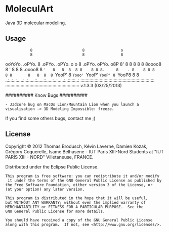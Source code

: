 MoleculArt
==========

Java 3D molecular modeling.

## Usage

                                                          
               8                      8                o  
               8                      8                8  
ooYoYo. .oPYo. 8 .oPYo. .oPYo. o    o 8 .oPYo. oPYo.  o8P 
8' 8  8 8    8 8 8oooo8 8    ' 8    8 8 .oooo8 8  `'   8  
8  8  8 8    8 8 8.     8    . 8    8 8 8    8 8       8  
8  8  8 `YooP' 8 `Yooo' `YooP' `YooP' 8 `YooP8 8       8  
..:..:..:.....:..:.....::.....::.....:..:.....:..::::::..:
::::::::::::::::::::::::::::::::::::::::::::::::::::::::::
:::::::::::::::::::::::::::::::::::::::::::::::::::::::::: v.1.3.3 (03/25/2013)

 
    
    
    
########## Know Bugs ##########

	- J3dcore bug on MacOs Lion/Mountain Lion when you launch a visualisation -> 3D Modeling Impossible: freeze.
	

If you find some others bugs, contact me ;)

## License

Copyright © 2012 Thomas Brodusch, Kévin Laverne, Damien Kozak, Grégory Coquerelle, Isame Belhasene - IUT Paris XIII-Nord
Students at "IUT PARIS XIII - NORD" Villetaneuse, FRANCE.

Distributed under the Eclipse Public License.

    This program is free software: you can redistribute it and/or modify
     it under the terms of the GNU General Public License as published by
    the Free Software Foundation, either version 3 of the License, or
   	(at your option) any later version.

    This program is distributed in the hope that it will be useful,
    but WITHOUT ANY WARRANTY; without even the implied warranty of
    MERCHANTABILITY or FITNESS FOR A PARTICULAR PURPOSE.  See the
    GNU General Public License for more details.

    You should have received a copy of the GNU General Public License
    along with this program.  If not, see <http://www.gnu.org/licenses/>.
    
